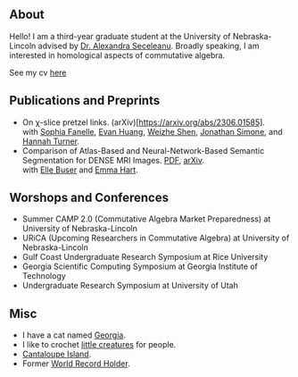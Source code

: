 ## About
Hello! I am a third-year graduate student at the University of Nebraska-Lincoln advised by [Dr. Alexandra Seceleanu](https://aseceleanu.github.io/). Broadly speaking, I am interested in homological aspects of commutative algebra.

See my cv [here](https:///bhuenemann.github.io/documents/CV.pdf)
  
## Publications and Preprints
  - On χ-slice pretzel links. (arXiv)[https://arxiv.org/abs/2306.01585].  
with [Sophia Fanelle](https://www.bc.edu/bc-web/schools/morrissey/departments/math/people/grad-students/sophia-fanelle.html), [Evan Huang](https://www.math.princeton.edu/people/evan-huang), [Weizhe Shen](https://www.math.ucdavis.edu/people), [Jonathan Simone](https://www.math.cmu.edu/~jsimone/), and [Hannah Turner](https://sites.google.com/view/hturner/).
  - Comparison of Atlas-Based and Neural-Network-Based Semantic Segmentation for DENSE MRI Images. [PDF](https://www.siam.org/Portals/0/Publications/SIURO/Vol15/S144839.pdf), [arXiv](https://arxiv.org/abs/2109.14116).  
with [Elle Buser](https://ellebuser.github.io/) and [Emma Hart](https://math.emory.edu/~ehart5/).

## Worshops and Conferences
 - Summer CAMP 2.0 (Commutative Algebra Market Preparedness) at University of Nebraska-Lincoln
 - URiCA (Upcoming Researchers in Commutative Algebra) at University of Nebraska-Lincoln
 - Gulf Coast Undergraduate Research Symposium at Rice University
 - Georgia Scientific Computing Symposium at Georgia Institute of Technology
 - Undergraduate Research Symposium at University of Utah

## Misc
 - I have a cat named [Georgia](https:///bhuenemann.github.io/documents/LargeKitten.jpeg).
 - I like to crochet [little creatures](https:///bhuenemann.github.io/documents/Crochet.jpeg) for people.
 - [Cantaloupe Island](https://www.youtube.com/watch?v=uDV3bLNxDMw).
 - Former [World Record Holder](https://www.speedrun.com/goose/runs/m3gg1xdz).
